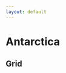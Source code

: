 ```yaml
---
layout: default
---
```


# Antarctica

## Grid

<script src="https://embed.github.com/view/geojson/measures-glance/glance-grids/v01/data/spatial/AN/GEOG/GLANCE_V01_AN_GEOG_TILE.geojson">
